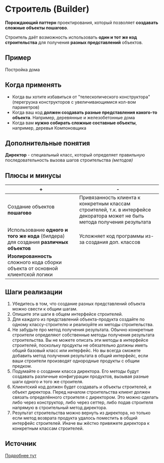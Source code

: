 ﻿# Строитель (Builder)
**Порождающий паттерн** проектирования, который позволяет **создавать сложные объекты пошагово**.

Строитель даёт возможность использовать **один и тот же код строительства** для получения **разных представлений** объектов.

## Пример
Постройка дома

## Когда применять
* Когда вы хотите избавиться от "телескопического конструктора" (перегрузка конструкторов с увеличивающимися кол-вом параметров)
* Когда ваш код **должен создавать разные представления какого-то объекта**. Например, деревянные и железобетонные дома
* Когда вам **нужно собирать сложные составные объекты**, например, деревья Компоновщика

## Дополнительные понятия
**Директор** - специальный класс, который определяет правильную последовательность вызова шагов строительства *(методов)*

## Плюсы и минусы
+|-
----|----
Создание объектов **пошагово** | Привязанность клиента к конкретным классам строителей, т.к. в интерфейсе декоратора может не быть метода получения результата
Использование **одного и того же кода** (билдера) для создания **различных объектов** | Усложняет код программы из-за создания доп. классов
**Изолированность** сложного кода сборки объекта от основной клиентской логики |

## Шаги реализации
1. Убедитесь в том, что создание разных представлений объекта можно свести к общим шагам.
2. Опишите эти шаги в общем интерфейсе строителей.
3. Для каждого из представлений объекта-продукта создайте по одному классу-строителю и реализуйте их методы строительства.
4. Не забудьте про метод получения результата. Обычно конкретные строители определяют собственные методы получения результата строительства. Вы не можете описать эти методы в интерфейсе строителей, поскольку продукты не обязательно должны иметь общий базовый класс или интерфейс. Но вы всегда сможете добавить метод получения результата в общий интерфейс, если ваши строители производят однородные продукты с общим предком.
5. Подумайте о создании класса директора. Его методы будут создавать различные конфигурации продуктов, вызывая разные шаги одного и того же строителя.
6. Клиентский код должен будет создавать и объекты строителей, и объект директора. Перед началом строительства клиент должен связать определённого строителя с директором. Это можно сделать либо через конструктор, либо через сеттер, либо подав строителя напрямую в строительный метод директора.
7. Результат строительства можно вернуть из директора, но только если метод возврата продукта удалось поместить в общий интерфейс строителей. Иначе вы жёстко привяжете директора к конкретным классам строителей.

## Источник
[Подробнее тут](https://refactoring.guru/ru/design-patterns/builder)